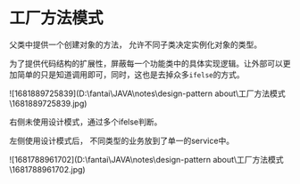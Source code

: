 # 工厂方法模式

父类中提供一个创建对象的方法， 允许不同子类决定实例化对象的类型。

为了提供代码结构的扩展性，屏蔽每一个功能类中的具体实现逻辑。让外部可以更加简单的只是知道调用即可，同时，这也是去掉众多`ifelse`的方式。

![1681889725839](D:\fantai\JAVA\notes\design-pattern about\工厂方法模式\1681889725839.jpg)

右侧未使用设计模式，通过多个ifelse判断。

左侧使用设计模式后， 不同类型的业务放到了单一的service中。

![1681788961702](D:\fantai\JAVA\notes\design-pattern about\工厂方法模式\1681788961702.jpg)